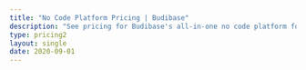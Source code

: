 ```yaml
---
title: "No Code Platform Pricing | Budibase"
description: "See pricing for Budibase's all-in-one no code platform for building web apps and automating business processes."
type: pricing2
layout: single
date: 2020-09-01
---
```

